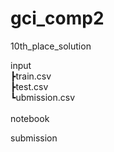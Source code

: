 # gci_comp2
10th_place_solution

input<br>
┣train.csv<br>
┣test.csv<br>
┗ubmission.csv<br>
<br>
notebook<br>


submission<br>
